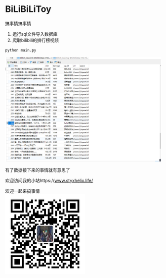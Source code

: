 # BiLiBiLiToy
搞事情搞事情  
1. 运行sql文件导入数据库  
2. 爬取bilibili的排行榜视频  

```python
python main.py
```
![效果](/img/爬取效果.PNG)

 有了数据接下来的事情就有意思了

欢迎访问我的小站https://www.styxhelix.life/

欢迎一起来搞事情  
![公众号](/img/gaoshiqing.jpg)
 
